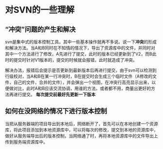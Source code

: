 # 对SVN的一些理解

## “冲突”问题的产生和解决

svn是集中式的版本控制工具。其中一些基本操作就再不多说。说一下**冲突**的形成和解决方法。当A和B同时在不知情的情况下，导出了资源库中的文件，并同时对其中一个方法进行了修改，A先进行了提交，此时的版本已经更新到了V2，而B此时的提交时针对V1版本的，提交的时候就会报错，此时就造成了冲突。

解决办法，报错后会提示是否更新到最新版本后再进行提交，由于svn可以检测到行级校对，当A和B在某一行冲突时，B在提交时会生成三个临时文件（A修改的文件，自己的文件，合并的文件），并会弹出一个视图，在冲突行高亮显示出来，以便做对比，此时A和B应该交流协调，用谁的方法，或者都不用，商量出更好的方法再进行提交。
**每次提交前最好先更新一下版本**

## 如何在没网络的情况下进行版本控制

当把从服务器端的项目导出到本地后，网络断开了，首先可以在本地创建一个资源库，将此项目添加到本地资源库中，可以将每次的修改，提交到本地的资源库中，做好从服务端导出后的版本控制，当网络通了时，再将本地资源库中的文件导出上传到服务端资源库中。
